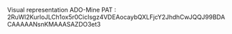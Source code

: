Visual representation
ADO-Mine PAT :  2RuWl2KurloJLCh1ox5r0CicIsgz4VDEAocaybQXLFjcY2JhdhCwJQQJ99BDACAAAAANsnKMAAASAZDO3et3
